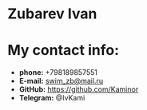 # Zubarev Ivan
# My contact info:
* __phone:__ +798189857551
* __E-mail:__ swim_zb@mail.ru
* __GitHub:__ https://github.com/Kaminor
* __Telegram:__ @IvKami